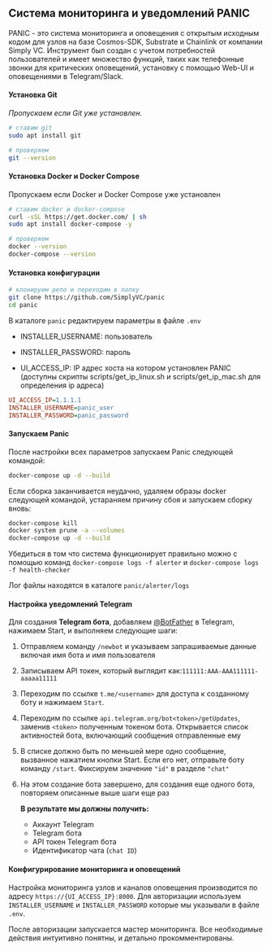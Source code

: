## Система мониторинга и уведомлений PANIC

PANIC - это система мониторинга и оповещения с открытым исходным кодом для узлов на базе Cosmos-SDK, Substrate и Chainlink от компании Simply VC. Инструмент был создан с учетом потребностей пользователей и имеет множество функций, таких как телефонные звонки для критических оповещений, установку с помощью Web-UI и оповещениями в  Telegram/Slack.

#### Установка Git
*Пропускаем если Git уже установлен.*

  ```bash
  # ставим git
  sudo apt install git
  
  # проверяем
  git --version
  ```
#### Установка Docker и Docker Compose

Пропускаем если Docker и Docker Compose уже установлен

```bash
# ставим docker и docker-compose
curl -sSL https://get.docker.com/ | sh
sudo apt install docker-compose -y

# проверяем
docker --version
docker-compose --version
```

#### Установка конфигурации

```bash
# клонируем репо и переходим в папку
git clone https://github.com/SimplyVC/panic
cd panic
```

В каталоге `panic` редактируем параметры в файле `.env`

- INSTALLER_USERNAME: пользователь

- INSTALLER_PASSWORD: пароль

- UI_ACCESS_IP: IP адрес хоста на котором установлен PANIC (доступны скрипты scripts/get_ip_linux.sh и scripts/get_ip_mac.sh для определения ip адреса)

```ini
UI_ACCESS_IP=1.1.1.1
INSTALLER_USERNAME=panic_user
INSTALLER_PASSWORD=panic_password
```

#### Запускаем Panic

После настройки всех параметров запускаем Panic следующей командой:

```bash
docker-compose up -d --build
```
Если сборка заканчивается неудачно, удаляем образы docker следующей командой, устараняем причину сбоя и запускаем сборку вновь:

```bash
docker-compose kill
docker system prune -a --volumes
docker-compose up -d --build
```

Убедиться в том что система функционирует правильно можно с помощью команд `docker-compose logs -f alerter` и `docker-compose logs -f health-checker`

Лог файлы находятся в каталоге `panic/alerter/logs`

#### Настройка уведомлений Telegram

Для создания **Telegram бота**, добавляем [@BotFather](https://telegram.me/BotFather) в Telegram, нажимаем Start, и выполняем следующие шаги:

1. Отправляем команду `/newbot` и указываем запрашиваемые данные включая имя бота и имя пользователя

2. Записываем API токен, который выглядит как:`111111:AAA-AAA111111-aaaaa11111`

3. Переходим по ссылке `t.me/<username>` для доступа к созданному боту и нажимаем `Start`.

4. Переходим по ссылке `api.telegram.org/bot<token>/getUpdates`, заменив `<token>` полученным токеном бота. Открывается список активностей бота, включающий сообщения отправленные ему

5. В списке должно быть по меньшей мере одно сообщение, вызванное нажатием кнопки Start. Если его нет, отправьте боту команду `/start`. Фиксируем значение `"id"` в разделе `"chat"`

6. На этом создание бота завершено, для создания еще одного бота, повторяем описанные выше шаги еще раз

   **В результате мы должны получить:**

   - Аккаунт Telegram
   - Telegram бота
   - API токен Telegram бота
   - Идентификатор чата (`chat ID`) 

#### Конфигурирование мониторинга и оповещений

Настройка мониторинга узлов и каналов оповещения производится по адресу `https://{UI_ACCESS_IP}:8000`. Для авторизации используем `INSTALLER_USERNAME` и `INSTALLER_PASSWORD` которые мы указывали в файле `.env`. 

После авторизации запускается мастер мониторинга. Все необходимые действия интуитивно понятны, и детально прокомментированы.

